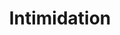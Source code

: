 ---
title: "Intimidation"
year: 1960
rating: 3
stars: "★★★"
rewatched: false
permalink: "intimidation"
watched_on: 2023-11-13
---